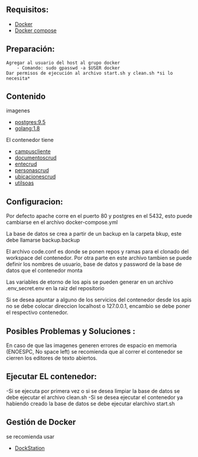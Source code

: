 ## Requisitos:

* [Docker](https://docs.docker.com/install/)
* [Docker compose](https://docs.docker.com/compose/install/)

## Preparación:

    Agregar al usuario del host al grupo docker
        - Comando: sudo gpasswd -a $USER docker
    Dar permisos de ejecución al archivo start.sh y clean.sh *si lo necesita*

## Contenido

imagenes

* [postgres:9.5](https://www.postgresql.org/docs/9.5/static/release-9-5.html)
* [golang:1.8](https://blog.golang.org/go1.8)

El contenedor tiene 

* [campuscliente](https://github.com/udistrital/campus_cliente)
* [documentoscrud](https://github.com/udistrital/documentos_crud)
* [entecrud](https://github.com/udistrital/ente_crud)
* [personascrud](https://github.com/udistrital/personas_crud)
* [ubicacionescrud](https://github.com/udistrital/ubicaciones_crud)
* [utilsoas](https://github.com/udistrital/utils_oas)

## Configuracion:

Por defecto apache corre en el puerto 80 y postgres en el 5432, esto puede cambiarse en el archivo docker-compose.yml

La base de datos se crea a partir de un backup en la carpeta bkup, este debe llamarse backup.backup

El archivo code.conf es donde se ponen repos y ramas para el clonado del workspace del contenedor. Por otra parte en este archivo tambien se puede definir los nombres de usuario, base de datos y password de la base de datos que el contenedor monta 

Las variables de etorno de los apis se pueden generar en un archivo .env_secret.env en la raiz del repositorio

Si se desea apuntar a alguno de los servicios del contenedor desde los apis no se debe colocar direccion localhost o 127.0.0.1, encambio se debe poner el respectivo contenedor. 

## Posibles Problemas y Soluciones :

En caso de que las imagenes generen errores de espacio en memoria (ENOESPC, No space left) se recomienda que al correr el contenedor se cierren los editores de texto abiertos.


## Ejecutar EL contenedor:

-Si se ejecuta por primera vez o si se desea limpiar la base de datos se debe ejecutar el archivo clean.sh
-Si se desea ejecutar el contenedor ya habiendo creado la base de datos se debe ejecutar elarchivo start.sh 


## Gestión de Docker

se recomienda usar
* [DockStation](https://dockstation.io/)
